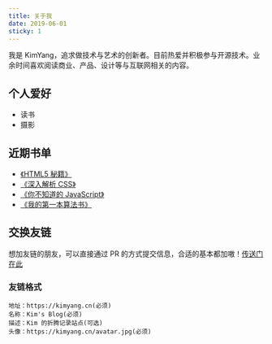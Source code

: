 ```yaml
---
title: 关于我
date: 2019-06-01
sticky: 1
---
```


<Boxx :changeTime='6000'/>

我是 KimYang，追求做技术与艺术的创新者。目前热爱并积极参与开源技术。业余时间喜欢阅读商业、产品、设计等与互联网相关的内容。

<!-- more -->

## 个人爱好

- 读书
- 摄影

## 近期书单

- [《HTML5 秘籍》](https://book.douban.com/subject/26342322/)
- [《深入解析 CSS》](https://book.douban.com/subject/35021471/)
- [《你不知道的 JavaScript》](https://book.douban.com/subject/26351021/)
- [《我的第一本算法书》](https://book.douban.com/subject/30357170/)

## 交换友链

想加友链的朋友，可以直接通过 PR 的方式提交信息，合适的基本都加嗷！[传送门在此](https://github.com/KimYangOfCat/Blog/tree/master/blog/.vuepress/config/friends.js)

### 友链格式

```
地址：https://kimyang.cn(必须)
名称：Kim's Blog(必须)
描述：Kim 的折腾记录站点(可选)
头像：https://kimyang.cn/avatar.jpg(必须)
```
